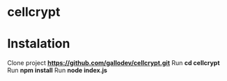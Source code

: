 # cellcrypt

# Instalation

Clone project **https://github.com/gallodev/cellcrypt.git**
Run **cd cellcrypt**
Run **npm install**
Run **node index.js**